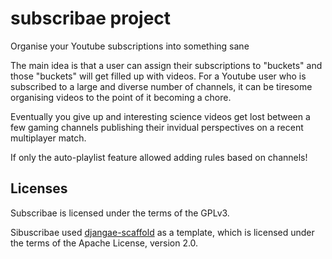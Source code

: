 

# subscribae project

Organise your Youtube subscriptions into something sane

The main idea is that a user can assign their subscriptions to "buckets" and
those "buckets" will get filled up with videos. For a Youtube user who is
subscribed to a large and diverse number of channels, it can be tiresome
organising videos to the point of it becoming a chore.

Eventually you give up and interesting science videos get lost between a few
gaming channels publishing their invidual perspectives on a recent multiplayer
match.

If only the auto-playlist feature allowed adding rules based on channels!

## Licenses

Subscribae is licensed under the terms of the GPLv3.

Sibuscribae used
[djangae-scaffold](https://github.com/potatolondon/djangae-scaffold) as a
template, which is licensed under the terms of the Apache License, version 2.0.

